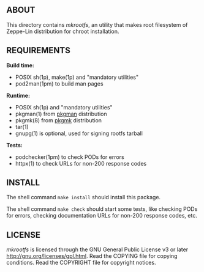 ABOUT
-----
This directory contains *mkrootfs*, an utility that makes root
filesystem of Zeppe-Lin distribution for chroot installation.

REQUIREMENTS
------------
**Build time:**
- POSIX sh(1p), make(1p) and "mandatory utilities"
- pod2man(1pm) to build man pages

**Runtime:**
- POSIX sh(1p) and "mandatory utilities"
- pkgman(1) from [pkgman](https://github.com/zeppe-lin/pkgman)
  distribution
- pkgmk(8) from [pkgmk](https://github.com/zeppe-lin/pkgmk)
  distribution
- tar(1)
- gnupg(1) is optional, used for signing rootfs tarball

**Tests:**
- podchecker(1pm) to check PODs for errors
- httpx(1) to check URLs for non-200 response codes

INSTALL
-------
The shell command `make install` should install this package.

The shell command `make check` should start some tests, like checking
PODs for errors, checking documentation URLs for non-200 response
codes, etc.

LICENSE
-------
*mkrootfs* is licensed through the GNU General Public License v3 or
later <http://gnu.org/licenses/gpl.html>.
Read the COPYING file for copying conditions.
Read the COPYRIGHT file for copyright notices.

<!-- vim:sw=2:ts=2:sts=2:et:cc=72:tw=70
End of file. -->
